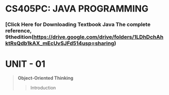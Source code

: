 # CS405PC: JAVA PROGRAMMING

### [Click Here for Downloading Textbook Java The complete reference, 9thedition(https://drive.google.com/drive/folders/1LDhDchAhktRsQdb1kAX_mEcUvSJFd514usp=sharing)

# UNIT - 01
> <b> Object-Oriented Thinking </b>
> 
>> Introduction
